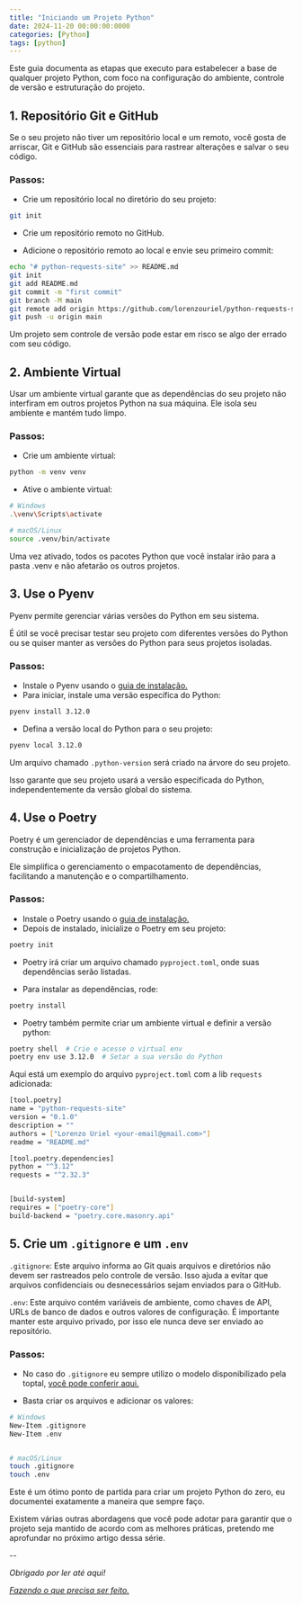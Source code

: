 ```yaml
---
title: "Iniciando um Projeto Python"
date: 2024-11-20 00:00:00:0000
categories: [Python]
tags: [python]
---
```


Este guia documenta as etapas que executo para estabelecer a base de qualquer projeto Python, com foco na configuração do ambiente, controle de versão e estruturação do projeto.

## 1. Repositório Git e GitHub

Se o seu projeto não tiver um repositório local e um remoto, você gosta de arriscar, Git e GitHub são essenciais para rastrear alterações e salvar o seu código.

### Passos:
- Crie um repositório local no diretório do seu projeto:

```bash
git init
```

- Crie um repositório remoto no GitHub.

- Adicione o repositório remoto ao local e envie seu primeiro commit:

```bash
echo "# python-requests-site" >> README.md
git init
git add README.md
git commit -m "first commit"
git branch -M main
git remote add origin https://github.com/lorenzouriel/python-requests-site.git
git push -u origin main
```

Um projeto sem controle de versão pode estar em risco se algo der errado com seu código.

## 2. Ambiente Virtual
Usar um ambiente virtual garante que as dependências do seu projeto não interfiram em outros projetos Python na sua máquina. Ele isola seu ambiente e mantém tudo limpo.

### Passos:
- Crie um ambiente virtual:

```bash
python -m venv venv
```

- Ative o ambiente virtual:

```bash
# Windows
.\venv\Scripts\activate

# macOS/Linux
source .venv/bin/activate
```

Uma vez ativado, todos os pacotes Python que você instalar irão para a pasta .venv e não afetarão os outros projetos.

## 3. Use o Pyenv
Pyenv permite gerenciar várias versões do Python em seu sistema.

É útil se você precisar testar seu projeto com diferentes versões do Python ou se quiser manter as versões do Python para seus projetos isoladas.

### Passos:
- Instale o Pyenv usando o [guia de instalação.](https://github.com/pyenv/pyenv)
- Para iniciar, instale uma versão específica do Python:

```bash
pyenv install 3.12.0
```

- Defina a versão local do Python para o seu projeto:

```bash
pyenv local 3.12.0
```

Um arquivo chamado `.python-version` será criado na árvore do seu projeto.

Isso garante que seu projeto usará a versão especificada do Python, independentemente da versão global do sistema.

## 4. Use o Poetry
Poetry é um gerenciador de dependências e uma ferramenta para construção e inicialização de projetos Python.

Ele simplifica o gerenciamento o empacotamento de dependências, facilitando a manutenção e o compartilhamento.

### Passos:

- Instale o Poetry usando o [guia de instalação.](https://python-poetry.org/docs/)
- Depois de instalado, inicialize o Poetry em seu projeto:

```bash
poetry init
```

- Poetry irá criar um arquivo chamado `pyproject.toml`, onde suas dependências serão listadas.

- Para instalar as dependências, rode:

```bash
poetry install
```

- Poetry também permite criar um ambiente virtual e definir a versão python:

```bash
poetry shell  # Crie e acesse o virtual env
poetry env use 3.12.0  # Setar a sua versão do Python
```

Aqui está um exemplo do arquivo `pyproject.toml` com a lib `requests` adicionada:

```bash
[tool.poetry]
name = "python-requests-site"
version = "0.1.0"
description = ""
authors = ["Lorenzo Uriel <your-email@gmail.com>"]
readme = "README.md"

[tool.poetry.dependencies]
python = "^3.12"
requests = "^2.32.3"


[build-system]
requires = ["poetry-core"]
build-backend = "poetry.core.masonry.api"
```

## 5. Crie um `.gitignore` e um `.env`

`.gitignore`: Este arquivo informa ao Git quais arquivos e diretórios não devem ser rastreados pelo controle de versão. Isso ajuda a evitar que arquivos confidenciais ou desnecessários sejam enviados para o GitHub.

`.env`: Este arquivo contém variáveis ​​de ambiente, como chaves de API, URLs de banco de dados e outros valores de configuração. É importante manter este arquivo privado, por isso ele nunca deve ser enviado ao repositório.

### Passos: 

- No caso do `.gitignore` eu sempre utilizo o modelo disponibilizado pela toptal, [você pode conferir aqui.](https://www.toptal.com/developers/gitignore/api/python)

- Basta criar os arquivos e adicionar os valores:

```bash
# Windows
New-Item .gitignore
New-Item .env


# macOS/Linux
touch .gitignore
touch .env
```

Este é um ótimo ponto de partida para criar um projeto Python do zero, eu documentei exatamente a maneira que sempre faço. 

Existem várias outras abordagens que você pode adotar para garantir que o projeto seja mantido de acordo com as melhores práticas, pretendo me aprofundar no próximo artigo dessa série.

--

*Obrigado por ler até aqui!*

[*Fazendo o que precisa ser feito.*](https://linktr.ee/lorenzo_uriel)
